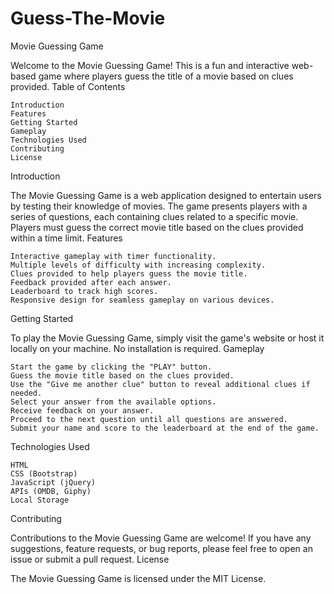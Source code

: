 # Guess-The-Movie

Movie Guessing Game

Welcome to the Movie Guessing Game! This is a fun and interactive web-based game where players guess the title of a movie based on clues provided.
Table of Contents

    Introduction
    Features
    Getting Started
    Gameplay
    Technologies Used
    Contributing
    License

Introduction

The Movie Guessing Game is a web application designed to entertain users by testing their knowledge of movies. The game presents players with a series of questions, each containing clues related to a specific movie. Players must guess the correct movie title based on the clues provided within a time limit.
Features

    Interactive gameplay with timer functionality.
    Multiple levels of difficulty with increasing complexity.
    Clues provided to help players guess the movie title.
    Feedback provided after each answer.
    Leaderboard to track high scores.
    Responsive design for seamless gameplay on various devices.

Getting Started

To play the Movie Guessing Game, simply visit the game's website or host it locally on your machine. No installation is required.
Gameplay

    Start the game by clicking the "PLAY" button.
    Guess the movie title based on the clues provided.
    Use the "Give me another clue" button to reveal additional clues if needed.
    Select your answer from the available options.
    Receive feedback on your answer.
    Proceed to the next question until all questions are answered.
    Submit your name and score to the leaderboard at the end of the game.

Technologies Used

    HTML
    CSS (Bootstrap)
    JavaScript (jQuery)
    APIs (OMDB, Giphy)
    Local Storage

Contributing

Contributions to the Movie Guessing Game are welcome! If you have any suggestions, feature requests, or bug reports, please feel free to open an issue or submit a pull request.
License

The Movie Guessing Game is licensed under the MIT License.
